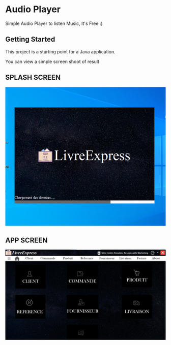 # Audio Player

Simple Audio Player to listen Music, It's Free :)

## Getting Started

This project is a starting point for a Java application.

You can view a simple screen shoot of result

## SPLASH SCREEN
![SPLASH SCREEN Of App](https://github.com/RonaldoMine/audio-player/blob/master/splash_screen.png)


## APP SCREEN
![SCREEN Of App](https://github.com/RonaldoMine/audio-player/blob/master/app.png)